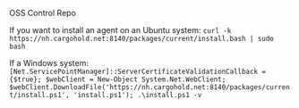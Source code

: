 
OSS Control Repo

If you want to install an agent on an Ubuntu system:
`curl -k https://nh.cargohold.net:8140/packages/current/install.bash | sudo bash`

If a Windows system:
`[Net.ServicePointManager]::ServerCertificateValidationCallback = {$true}; $webClient = New-Object System.Net.WebClient; $webClient.DownloadFile('https://nh.cargohold.net:8140/packages/current/install.ps1', 'install.ps1'); .\install.ps1 -v`


